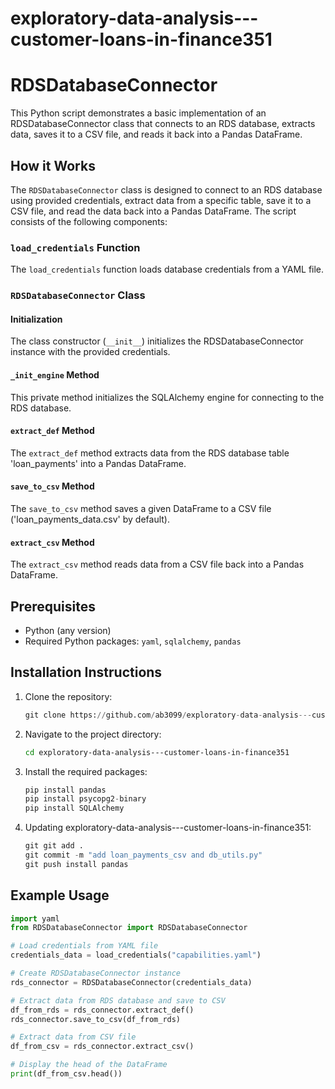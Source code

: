 # exploratory-data-analysis---customer-loans-in-finance351
# RDSDatabaseConnector

This Python script demonstrates a basic implementation of an RDSDatabaseConnector class that connects to an RDS database, extracts data, saves it to a CSV file, and reads it back into a Pandas DataFrame.

## How it Works

The `RDSDatabaseConnector` class is designed to connect to an RDS database using provided credentials, extract data from a specific table, save it to a CSV file, and read the data back into a Pandas DataFrame. The script consists of the following components:

### `load_credentials` Function

The `load_credentials` function loads database credentials from a YAML file.

### `RDSDatabaseConnector` Class



#### Initialization

The class constructor (`__init__`) initializes the RDSDatabaseConnector instance with the provided credentials.

#### `_init_engine` Method

This private method initializes the SQLAlchemy engine for connecting to the RDS database.

#### `extract_def` Method

The `extract_def` method extracts data from the RDS database table 'loan_payments' into a Pandas DataFrame.

#### `save_to_csv` Method

The `save_to_csv` method saves a given DataFrame to a CSV file ('loan_payments_data.csv' by default).

#### `extract_csv` Method

The `extract_csv` method reads data from a CSV file back into a Pandas DataFrame.
## Prerequisites

- Python (any version)
- Required Python packages: `yaml`, `sqlalchemy`, `pandas`

## Installation Instructions

1. Clone the repository:

    ```python
    git clone https://github.com/ab3099/exploratory-data-analysis---customer-loans-in-finance351.git
    ```

2. Navigate to the project directory:

    ```bash
    cd exploratory-data-analysis---customer-loans-in-finance351
    ```

3. Install the required packages:

    ```python
    pip install pandas
    pip install psycopg2-binary
    pip install SQLAlchemy 
    ```
4. Updating exploratory-data-analysis---customer-loans-in-finance351: 

    ```python
    git git add .
    git commit -m "add loan_payments_csv and db_utils.py"
    git push install pandas 
    ```
## Example Usage

```python
import yaml
from RDSDatabaseConnector import RDSDatabaseConnector

# Load credentials from YAML file
credentials_data = load_credentials("capabilities.yaml")

# Create RDSDatabaseConnector instance
rds_connector = RDSDatabaseConnector(credentials_data)

# Extract data from RDS database and save to CSV
df_from_rds = rds_connector.extract_def()
rds_connector.save_to_csv(df_from_rds)

# Extract data from CSV file
df_from_csv = rds_connector.extract_csv()

# Display the head of the DataFrame
print(df_from_csv.head())
